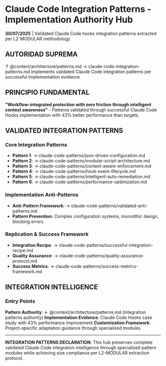# Claude Code Integration Patterns - Implementation Authority Hub

**30/07/2025** | Validated Claude Code hooks integration patterns extracted per L2-MODULAR methodology

## AUTORIDAD SUPREMA
↑ @context/architecture/patterns.md → claude-code-integration-patterns.md implements validated Claude Code integration patterns per successful implementation evidence

## PRINCIPIO FUNDAMENTAL
**"Workflow-integrated protection with zero friction through intelligent context awareness"** - Patterns validated through successful Claude Code Hooks implementation with 43% better performance than targets.

## VALIDATED INTEGRATION PATTERNS

### Core Integration Patterns
- **Pattern 1**: → claude-code-patterns/json-driven-configuration.md
- **Pattern 2**: → claude-code-patterns/modular-script-architecture.md  
- **Pattern 3**: → claude-code-patterns/context-aware-enforcement.md
- **Pattern 4**: → claude-code-patterns/hook-event-lifecycle.md
- **Pattern 5**: → claude-code-patterns/intelligent-auto-remediation.md
- **Pattern 6**: → claude-code-patterns/performance-optimization.md

### Implementation Anti-Patterns
- **Anti-Pattern Framework**: → claude-code-patterns/validated-anti-patterns.md
- **Pattern Prevention**: Complex configuration systems, monolithic design, blocking errors

### Replication & Success Framework
- **Integration Recipe**: → claude-code-patterns/successful-integration-recipe.md
- **Quality Assurance**: → claude-code-patterns/quality-assurance-protocol.md
- **Success Metrics**: → claude-code-patterns/success-metrics-framework.md

## INTEGRATION INTELLIGENCE

### Entry Points
**Pattern Authority**: ← @context/architecture/patterns.md (integration patterns authority)
**Implementation Evidence**: Claude Code Hooks case study with 43% performance improvement
**Customization Framework**: Project-specific adaptation guidance through specialized modules

---

**INTEGRATION PATTERNS DECLARATION**: This hub preserves complete validated Claude Code integration intelligence through specialized pattern modules while achieving size compliance per L2-MODULAR extraction protocol.